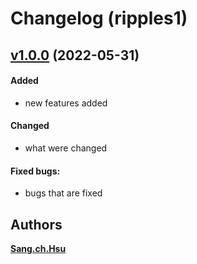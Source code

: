 # Changelog (ripples1)

## [v1.0.0](/view/ripples1/1.0.0) (2022-05-31)
#### Added
- new features added

#### Changed
- what were changed

#### Fixed bugs:
- bugs that are fixed

## Authors
**[Sang.ch.Hsu](/profile/101708293477212917182@google)**
